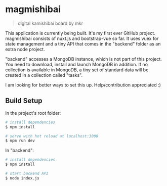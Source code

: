 # magmishibai

> digital kamishibai board by mkr

This application is currently being built. It's my first ever GitHub project.
magmishibai consists of nuxt.js and bootstrap-vue so far. It uses vuex for state management and a tiny API that comes in the "backend" folder as an extra node project.

"backend" accesses a MongoDB instance, which is not part of this project. You need to download, install and launch MongoDB in addition. If no collection is available in MongoDB, a tiny set of standard data will be created in a collection called "tasks".

I am looking for better ways to set this up. Help/contribution appreciated :)

## Build Setup
In the project's root folder:
```bash
# install dependencies
$ npm install

# serve with hot reload at localhost:3000
$ npm run dev
```

In "backend":
```bash
# install dependencies
$ npm install

# start backend API
$ node index.js
